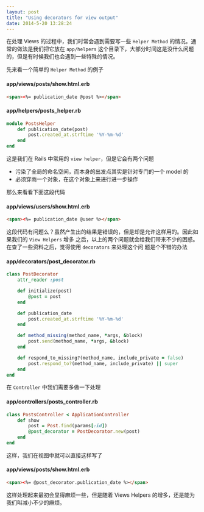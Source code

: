```yaml
---
layout: post
title: "Using decorators for view output"
date: 2014-5-20 13:28:24
---
```

在处理 Views 的过程中，我们时常会遇到需要写一些 `Helper Method` 的情况。通常的做法是我们把它放在
 `app/helpers` 这个目录下，大部分时间这是没什么问题的，但是有时候我们也会遇到一些特殊的情况。

先来看一个简单的 `Helper Method` 的例子

#### app/views/posts/show.html.erb

```html
<span><%= publication_date @post %></span>
```

#### app/helpers/posts_helper.rb

```ruby
module PostsHelper
    def publication_date(post)
        post.created_at.strftime '%Y-%m-%d'
    end
end
```

这是我们在 Rails 中常用的 `view helper`，但是它会有两个问题

* 污染了全局的命名空间，而本身的出发点其实是针对专门的一个 model 的
* 必须穿雨一个对象，在这个对象上来进行进一步操作

那么来看看下面这段代码

#### app/views/users/show.html.erb

```html
<span><%= publication_date @user %></span>
```

这段代码有问题么？虽然产生出的结果是错误的，但是却是允许这样用的。因此如果我们的 `View Helpers` 增多
之后，以上的两个问题就会给我们带来不少的困惑。在查了一些资料之后，觉得使用 `decorators` 来处理这个问
题是个不错的办法

#### app/decorators/post_decorator.rb

```ruby
class PostDecorator
    attr_reader :post

    def initialize(post)
        @post = post
    end

    def publication_date
        post.created_at.strftime '%Y-%m-%d'
    end

    def method_missing(method_name, *args, &block)
        post.send(method_name, *args, &block)
    end

    def respond_to_missing?(method_name, include_private = false)
        post.respond_to?(method_name, include_private) || super
    end
end
```

在 `Controller` 中我们需要多做一下处理

#### app/controllers/posts_controller.rb

```ruby
class PostsController < ApplicationController
    def show
        post = Post.find(params[:id])
        @post_decorator = PostDecorator.new(post)
    end
end
```

这样，我们在视图中就可以直接这样写了

#### app/views/posts/show.html.erb

```html
<span><%= @post_decorator.publication_date %></span>
```

这样处理起来最初会显得麻烦一些，但是随着 Views Helpers 的增多，还是能为我们叫减小不少的麻烦。
